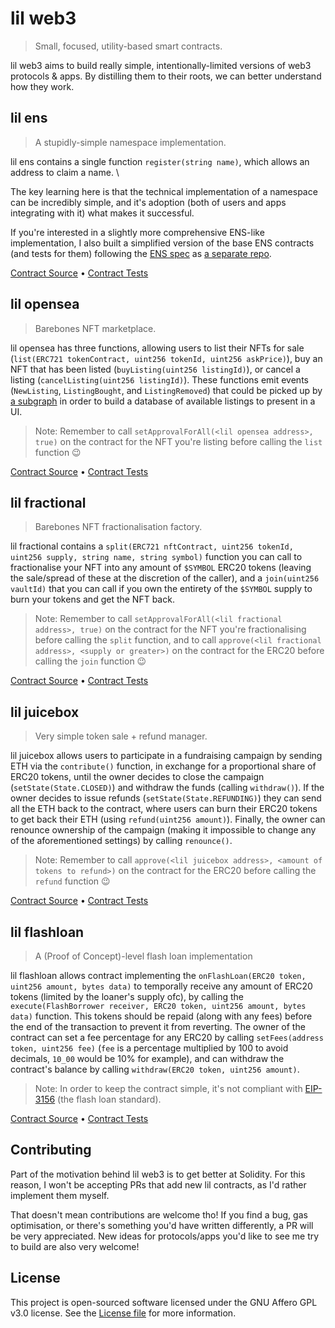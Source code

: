# lil web3

> Small, focused, utility-based smart contracts.

lil web3 aims to build really simple, intentionally-limited versions of web3 protocols & apps. By distilling them to their roots, we can better understand how they work.

## lil ens

> A stupidly-simple namespace implementation.

lil ens contains a single function `register(string name)`, which allows an address to claim a name. \

The key learning here is that the technical implementation of a namespace can be incredibly simple, and it's adoption (both of users and apps integrating with it) what makes it successful.

If you're interested in a slightly more comprehensive ENS-like implementation, I also built a simplified version of the base ENS contracts (and tests for them) following the [ENS spec](https://eips.ethereum.org/EIPS/eip-137) as [a separate repo](https://github.com/m1guelpf/ens-contracts-blindrun).

[Contract Source](src/LilENS.sol) • [Contract Tests](src/test/LilENS.t.sol)

## lil opensea

> Barebones NFT marketplace.

lil opensea has three functions, allowing users to list their NFTs for sale (`list(ERC721 tokenContract, uint256 tokenId, uint256 askPrice)`), buy an NFT that has been listed (`buyListing(uint256 listingId)`), or cancel a listing (`cancelListing(uint256 listingId)`). These functions emit events (`NewListing`, `ListingBought`, and `ListingRemoved`) that could be picked up by [a subgraph](https://thegraph.com/) in order to build a database of available listings to present in a UI.

> Note: Remember to call `setApprovalForAll(<lil opensea address>, true)` on the contract for the NFT you're listing before calling the `list` function 😉

[Contract Source](src/LilOpenSea.sol) • [Contract Tests](src/test/LilOpenSea.t.sol)

## lil fractional

> Barebones NFT fractionalisation factory.

lil fractional contains a `split(ERC721 nftContract, uint256 tokenId, uint256 supply, string name, string symbol)` function you can call to fractionalise your NFT into any amount of `$SYMBOL` ERC20 tokens (leaving the sale/spread of these at the discretion of the caller), and a `join(uint256 vaultId)` that you can call if you own the entirety of the `$SYMBOL` supply to burn your tokens and get the NFT back.

> Note: Remember to call `setApprovalForAll(<lil fractional address>, true)` on the contract for the NFT you're fractionalising before calling the `split` function, and to call `approve(<lil fractional address>, <supply or greater>)` on the contract for the ERC20 before calling the `join` function 😉

[Contract Source](src/LilFractional.sol) • [Contract Tests](src/test/LilFractional.t.sol)

## lil juicebox

> Very simple token sale + refund manager.

lil juicebox allows users to participate in a fundraising campaign by sending ETH via the `contribute()` function, in exchange for a proportional share of ERC20 tokens, until the owner decides to close the campaign (`setState(State.CLOSED)`) and withdraw the funds (calling `withdraw()`). If the owner decides to issue refunds (`setState(State.REFUNDING)`) they can send all the ETH back to the contract, where users can burn their ERC20 tokens to get back their ETH (using `refund(uint256 amount)`). Finally, the owner can renounce ownership of the campaign (making it impossible to change any of the aforementioned settings) by calling `renounce()`.

> Note: Remember to call `approve(<lil juicebox address>, <amount of tokens to refund>)` on the contract for the ERC20 before calling the `refund` function 😉

[Contract Source](src/LilJuicebox.sol) • [Contract Tests](src/test/LilJuicebox.t.sol)

## lil flashloan

> A (Proof of Concept)-level flash loan implementation

lil flashloan allows contract implementing the `onFlashLoan(ERC20 token, uint256 amount, bytes data)` to temporally receive any amount of ERC20 tokens (limited by the loaner's supply ofc), by calling the `execute(FlashBorrower receiver, ERC20 token, uint256 amount, bytes data)` function. This tokens should be repaid (along with any fees) before the end of the transaction to prevent it from reverting. The owner of the contract can set a fee percentage for any ERC20 by calling `setFees(address token, uint256 fee)` (`fee` is a percentage multiplied by 100 to avoid decimals, `10_00` would be 10% for example), and can withdraw the contract's balance by calling `withdraw(ERC20 token, uint256 amount)`.

> Note: In order to keep the contract simple, it's not compliant with [EIP-3156](https://eips.ethereum.org/EIPS/eip-3156) (the flash loan standard).

[Contract Source](src/LilFlashloan.sol) • [Contract Tests](src/test/LilFlashloan.t.sol)

## Contributing

Part of the motivation behind lil web3 is to get better at Solidity. For this reason, I won't be accepting PRs that add new lil contracts, as I'd rather implement them myself.

That doesn't mean contributions are welcome tho! If you find a bug, gas optimisation, or there's something you'd have written differently, a PR will be very appreciated. New ideas for protocols/apps you'd like to see me try to build are also very welcome!

## License

This project is open-sourced software licensed under the GNU Affero GPL v3.0 license. See the [License file](LICENSE) for more information.
